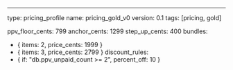 ---
type: pricing_profile
name: pricing_gold_v0
version: 0.1
tags: [pricing, gold]

ppv_floor_cents: 799
anchor_cents: 1299
step_up_cents: 400
bundles:
  - { items: 2, price_cents: 1999 }
  - { items: 3, price_cents: 2799 }
discount_rules:
  - { if: "db.ppv_unpaid_count >= 2", percent_off: 10 }